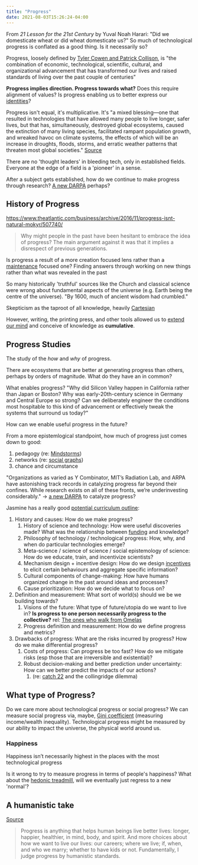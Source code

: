 ```yaml
---
title: "Progress"
date: 2021-08-03T15:26:24-04:00
---
```


From *21 Lesson for the 21st Century* by Yuval Noah Harari:  "Did we domesticate wheat or did wheat domesticate us?" So much of technological progress is conflated as a good thing. Is it necessarily so?

Progress, loosely defined by [Tyler Cowen and Patrick Collison](https://www.theatlantic.com/science/archive/2019/07/we-need-new-science-progress/594946/), is "the combination of economic, technological, scientific, cultural, and organizational advancement that has transformed our lives and raised standards of living over the past couple of centuries"

**Progress implies direction. Progress towards what?** Does this require alignment of values? Is progress enabling us to better express our [identities](thoughts/introductions.md)?

Progress isn't equal, it's multiplicative. It's "a mixed blessing—one that resulted in technologies that have allowed many people to live longer, safer lives, but that has, simultaneously, destroyed global ecosystems, caused the extinction of many living species, facilitated rampant population growth, and wreaked havoc on climate systems, the effects of which will be an increase in droughts, floods, storms, and erratic weather patterns that threaten most global societies." [Source](https://www.theatlantic.com/business/archive/2014/09/the-industrial-revolution-and-its-discontents/379781/)

There are no 'thought leaders' in bleeding tech, only in established fields. Everyone at the edge of a field is a 'pioneer' in a sense. 

After a subject gets established, how do we continue to make progress through research? [A new DARPA](thoughts/new%20DARPA.md) perhaps?

## History of Progress
https://www.theatlantic.com/business/archive/2016/11/progress-isnt-natural-mokyr/507740/

>   Why might people in the past have been hesitant to embrace the idea of progress? The main argument against it was that it implies a disrespect of previous generations.

Is progress a result of a more creation focused lens rather than a [maintenance](thoughts/creation%20vs%20maintenance.md) focused one? Finding answers through working on new things rather than what was revealed in the past

So many historically 'truthful' sources like the Church and classical science were wrong about fundamental aspects of the universe (e.g. Earth being the centre of the universe). "By 1600, much of ancient wisdom had crumbled."

Skepticism as the taproot of all knowledge, heavily [Cartesian](thoughts/virtual%20worlds.md)

However, writing, the printing press, and other tools allowed us to [extend our mind](thoughts/Extended%20mind%20Hypothesis.md) and conceive of knowledge as **cumulative**.

## Progress Studies
The study of the *how* and *why* of progress.

There are ecosystems that are better at generating progress than others, perhaps by orders of magnitude. What do they have an in common?

What enables progress? "Why did Silicon Valley happen in California rather than Japan or Boston? Why was early-20th-century science in Germany and Central Europe so strong? Can we deliberately engineer the conditions most hospitable to this kind of advancement or effectively tweak the systems that surround us today?"

How can we enable useful progress in the future? 

From a more epistemlogical standpoint, how much of progress just comes down to good:
1. pedagogy (re: [Mindstorms](thoughts/Mindstorms.md))
2. networks (re: [social graphs](thoughts/social%20graphs.md))
3. chance and circumstance

"Organizations as varied as Y Combinator, MIT’s Radiation Lab, and ARPA have astonishing track records in catalyzing progress far beyond their confines. While research exists on all of these fronts, we’re underinvesting considerably." -> [a new DARPA](thoughts/new%20DARPA.md) to catalyze progress?

Jasmine has a really good [potential curriculum outline](https://jasminew.me/post/progress):
1. History and causes: How do we make progress?
	1. History of science and technology: How were useful discoveries made? What was the relationship between [funding](thoughts/funding.md) and knowledge?
	2. Philosophy of technology / technological progress: How, why, and when do particular technologies emerge?
	3. Meta-science / science of science / social epistemology of science: How do we educate, train, and incentivize scientists?
	4. Mechanism design + incentive design: How do we design [incentives](thoughts/incentives.md) to elicit certain behaviours and aggregate specific information?
	5. Cultural components of change-making: How have humans organized change in the past around ideas and processes?
	6. Cause prioritization: How do we decide what to focus on?
2. Definition and measurement: What sort of world(s) should we be we building towards?
	1. Visions of the future: What type of future/utopia do we want to live in? **Is progress to one person necessarily progress to the collective?** rel: [The ones who walk from Omelas](thoughts/The%20ones%20who%20walk%20away%20from%20Omelas.md)
	2. Progress definition and measurement: How do we define progress and metrics?
3. Drawbacks of progress: What are the risks incurred by progress? How do we make differential progress?
	1. Costs of progress: Can progress be too fast? How do we mitigate risks (esp those that are irreversible and existential)?
	2. Robust decision-making and better prediction under uncertainty: How can we better predict the impacts of our actions?
		1. (re: [catch 22](thoughts/catch%2022.md) and the collingridge dilemma)

## What type of Progress?

Do we care more about technological progress or social progress? We can measure social progress via, maybe, [Gini coefficient](https://en.wikipedia.org/wiki/Gini_coefficient) (measuring income/wealth inequality). Technological progress might be measured by our ability to impact the universe, the physical world around us.

### Happiness
Happiness isn’t necessarily highest in the places with the most technological progress

Is it wrong to try to measure progress in terms of people's happiness? What about the [hedonic treadmill](thoughts/hedonic%20treadmill.md), will we eventually just regress to a new 'normal'?

## A humanistic take
[Source](https://www.vox.com/future-perfect/22652782/roots-of-progress-jason-crawford)

> Progress is anything that helps human beings live better lives: longer, happier, healthier, in mind, body, and spirit. And more choices about how we want to live our lives: our careers; where we live; if, when, and who we marry; whether to have kids or not. Fundamentally, I judge progress by humanistic standards.